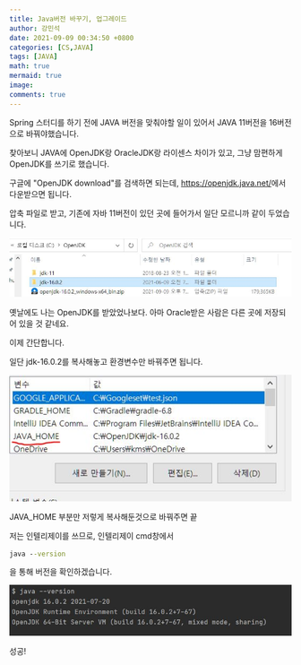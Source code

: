 ```yaml
---
title: Java버전 바꾸기, 업그레이드 
author: 강민석
date: 2021-09-09 00:34:50 +0800
categories: [CS,JAVA]
tags: [JAVA]
math: true
mermaid: true
image: 
comments: true
---
```


Spring 스터디를 하기 전에 JAVA 버전을 맞춰야할 일이 있어서
JAVA 11버전을 16버전으로 바꿔야했습니다.


찾아보니 JAVA에 OpenJDK랑 OracleJDK랑 라이센스 차이가 있고, 그냥 맘편하게 OpenJDK를 쓰기로 했습니다.

구글에 "OpenJDK download"를 검색하면 되는데,
<https://openjdk.java.net/>에서 다운받으면 됩니다.

압축 파일로 받고, 기존에 자바 11버전이 있던 곳에 들어가서 일단 모르니까 같이 두었습니다.

![](/assets/img/sample/JAVA/study/openjdk.JPG)  

옛날에도 나는 OpenJDK를 받았었나보다. 아마 Oracle받은 사람은 다른 곳에 저장되어 있을 것 같네요.

이제 간단합니다.

일단 jdk-16.0.2를 복사해놓고 환경변수만 바꿔주면 됩니다.

![](/assets/img/sample/JAVA/study/javahome.JPG)  

JAVA_HOME 부분만 저렇게 복사해둔것으로 바꿔주면 끝

저는 인텔리제이를 쓰므로, 인텔리제이 cmd창에서   
```cmd
java --version
```

을 통해 버전을 확인하겠습니다.

![](/assets/img/sample/JAVA/study/javaversion.JPG)  

성공!


